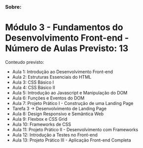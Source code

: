 
### Sobre:

# Módulo 3 - Fundamentos do Desenvolvimento Front-end - Número de Aulas Previsto: 13
Conteudo previsto:
- Aula 1: Introdução ao Desenvolvimento Front-end 
- Aula 2: Estruturas Essenciais do HTML 
- Aula 3: CSS Básico I
- Aula 4: CSS Básico II 
- Aula 5: Introdução ao Javascript e Manipulação do DOM 
- Aula 6: Funções e Eventos do DOM 
- Aula 7: Projeto Prático I - Construção de uma Landing Page 
 - Tarefa 3 → Desenvolvimento de Landing Page
- Aula 8: Design Responsivo e Semântica Web 
- Aula 9: Flexbox e CSS Grid 
- Aula 10: Frameworks de CSS
- Aula 11: Projeto Prático II - Desenvolvimento com Frameworks 
- Aula 12: Introdução a Testes no Front-end 
- Aula 13: Projeto Prático III - Aplicação Front-end Completa 
